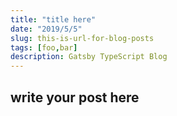 ```yaml
---
title: "title here"
date: "2019/5/5"
slug: this-is-url-for-blog-posts
tags: [foo,bar]
description: Gatsby TypeScript Blog
---
```

## write your post here